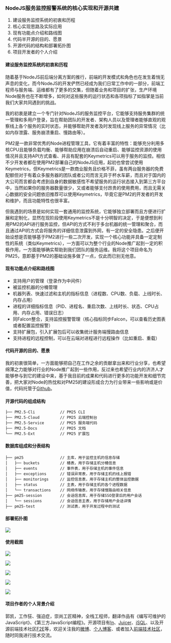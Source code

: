 ### NodeJS服务监控报警系统的核心实现和开源共建

1. 建设服务监控系统的初衷和历程
2. 核心实现思路及实际应用
3. 现有功能点介绍和路线图
4. 代码半开源的目的、愿景
5. 开源代码的结构和部署拓扑图
6. 项目开发者的个人介绍

#### 建设服务监控系统的初衷和历程

随着基于NodeJS前后端分离方案的推行，前端的开发模式和角色也在发生着悄无声息的变化，而今NodeJS的开发俨然已经成为我们日常工作中的一部分，前端工程师与服务端、运维都有了更多的交集，但随着业务和项目的扩张，生产环境Node服务也在不断增多，如何对这些服务的运行状态和各项指标了如指掌是当前我们大家共同遇到的挑战。

我的初衷是建立一个专门针对NodeJS的服务监控平台，它能够支持服务集群的统一管理和多用户登录，旨在帮助团队的开发者、架构人员以及管理者能够直观的观察线上各个服务的实时状态，并能够帮助开发者及时发现线上服务的异常情况（比如内存泄露、服务崩溃重启、慢路由等）。

PM2是一款非常优秀的Node进程管理工具，它有着丰富的特性：能够充分利用多核CPU且能够负载均衡、能够帮助应用在崩溃后自动重启、能够监控资源的使用情况并且支持API方式查看、并且有配套的Keymetrics可以用于服务的监控。相信不少开发者都在使用PM2部署自己的NodeJS应用，起初也曾尝试使用Keymetrics，但Keymetrics是一款商业服务且价格不菲，虽有两台服务器的免费配额但对于有着众多服务器的团队或者公司而言无异于杯水车薪，而且对于国内的大公司而言都会考虑到自身的数据敏感性不希望服务的运行状态接入到第三方平台中，当然如果你的服务器数量很少，又或者能够支付昂贵的使用费用，而且无需关心数据的安全问题依旧推荐可以使用Keymetrics，毕竟它是PM2的开发者的开发和维护，而且功能特性也很丰富。

但我遇到的场景是如何实现一套通用的监控系统，它能够独立部署而且方便进行扩展和定制化，显然在现阶段使用Keymetrics不是十分明智的决定，于是便想到利用PM2的API进行服务监控，但API的方式不利于多台机器的统一管理和聚合，而且通过API的方式会将服务的详细信息泄露到外网，有一定的安全隐患。之后便开始设想是否能够基于PM2进行一些二次开发，实现一个核心功能并具备一定定制性的系统（类似Keymetrics），一方面可以为整个行业的Node推广起到一定的积极作用，一方面能够确实帮助到我们团队的服务运维。我将这个项目命名为PM25，意即基于PM2的基础设施多做了一点，仅此而已别无他意。

#### 现有功能点介绍和路线图

- 支持用户的管理（登录作为中间件）
- 被监控机器的分桶管理
- 机器列表、快速过滤和主机的指标信息（进程数、CPU数、负载、上线时长、内存占用）
- 进程的详细指标信息（PID、进程名、重启次数、上线时长、状态、CPU占用、内存占用、错误日志）
- 同Falcon整合，支持监控报警管理（核心指标同步Falcon，可以查看历史图表或者配置监控报警）
- 支持扩展包，引入扩展包后可以收集统计服务端慢路由信息
- 支持进程的远程控制，可以在云端对进程进行远程操作（比如重启、重载）

#### 代码开源的目的、愿景

我的初衷很简单，一方面能够把自己在工作之余的贡献拿出来和行业分享，也希望绵薄之力能够对行业的Node推广起到一些作用，反过来也希望行业内的济济人才能够参与到它的建设中来，基于我目前的成果和代码进行更多的功能开发和细节完善，把大家对Node的热忱和对PM25的建设形成合力为行业带来一些影响或是价值，代码托管于[Github](https://github.com/PaulGuo/PM25)。

#### 开源代码的组成结构

```
├── PM2.5-Cli           // PM25 CLI
├── PM2.5-Cloud         // PM25 云端控制台
├── PM2.5-Service       // PM25 服务端代码
├── PM2.5-Docs          // PM25 文档
└── PM2.5-Ext           // PM25 扩展包
```

#### 数据库组成和分表结构

```
├── pm25                // 主库，用于监控主机的信息存储
│   ├── buckets         // 桶表，用于存储主机分桶信息
│   ├── events          // 事件表，用于存储主机的事件信息
│   ├── exceptions      // 错误异常表，用于存储主机的线上报错
│   ├── monitorings     // 监控信息表，用于存储主机的整体监控数据
│   ├── status          // 主表，用于存储主机的各个进程数据
│   └── transactions    // 网络传输表，用于存储慢路由相关信息
├── pm25-session        // 会话信息库，用于存储SSO登录后的用户会话
│   └── sessions        // 会话信息主表，用于存储用户会话详情
├── pm25-test           // 测试表，用于开发过程中的测试
```

#### 部署拓扑图

![](http://ww1.sinaimg.cn/large/62755f82jw1ez3ueeghpvj20hu0g0acc.jpg)

#### 使用截图

![](http://ww1.sinaimg.cn/large/62755f82gw1ez4f6devo9j20lm08ymy7.jpg)

![](http://ww1.sinaimg.cn/large/62755f82gw1ez4f6qdlrpj20ld0p8adm.jpg)

![](http://ww4.sinaimg.cn/large/62755f82gw1ez4f754a1pj20ld0kcjtz.jpg)

![](http://ww2.sinaimg.cn/large/62755f82gw1ez4f8zsjygj20z30km43r.jpg)

![](http://ww4.sinaimg.cn/large/62755f82gw1ez4f9absxbj20qd0bcdi7.jpg)

#### 项目作者的个人背景介绍

郭凯，工作狂、强迫症，崇尚工匠精神，全栈工程师，翻译作品有《编写可维护的JavaScript》、《第三方JavaScript编程》。开源项目有[In](http://injs.org)、[Juicer](http://juicer.name)、[jSQL](http://jsql.us)、以及开源前端技术社区[F2E](http://f2e.im)等，欢迎关注我的[微博](http://weibo.com/janbing)、[个人博客](http://paulguo.io/)、或者加入[前端技术社区](http://f2e.im/guokai)，随时同我进行技术交流。
